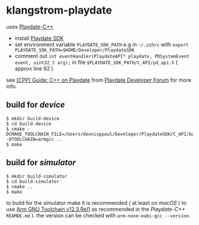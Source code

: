 # klangstrom-playdate

uses [Playdate-C++](https://github.com/nstbayless/playdate-cpp)

- install [Playdate SDK](https://play.date/dev/)
- set environment variable `PLAYDATE_SDK_PATH` e.g in `~/.zshrc` with `export PLAYDATE_SDK_PATH=$HOME/Developer/PlaydateSDK`
- comment out `int eventHandler(PlaydateAPI* playdate, PDSystemEvent event, uint32_t arg);` in file `$PLAYDATE_SDK_PATH/C_API/pd_api.h` ( approx line 62 )

see [[CPP] Guide: C++ on Playdate](https://devforum.play.date/t/cpp-guide-c-on-playdate/5085) from [Playdate Developer Forum](https://devforum.play.date) for more info.

## build for *device*

```
$ mkdir build-device
$ cd build-device
$ cmake -DCMAKE_TOOLCHAIN_FILE=/Users/dennisppaul/Developer/PlaydateSDK/C_API/buildsupport/arm.cmake -DTOOLCHAIN=armgcc ..
$ make
```

## build for *simulator*

```
$ mkdir build-simulator
$ cd build-simulator
$ cmake ..
$ make
```

to build for the simulator make it is recommended ( at least on *macOS* ) to use [Arm GNU Toolchain v12.3.Rel1](https://developer.arm.com/downloads/-/arm-gnu-toolchain-downloads) as recommended in the *Playdate-C++* `REAMDE.md` ). the version can be checked with `arm-none-eabi-gcc --version`.